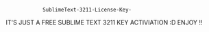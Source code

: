                 SublimeText-3211-License-Key-
IT'S JUST A FREE SUBLIME TEXT 3211 KEY ACTIVIATION :D ENJOY !!
